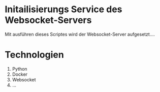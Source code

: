 # Initailisierungs Service des Websocket-Servers
Mit ausführen dieses Scriptes wird der Websocket-Server aufgesetzt....

# Technologien
1. Python
2. Docker
3. Websocket
4. ...